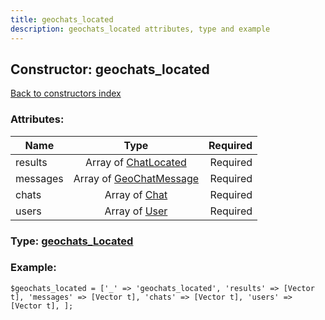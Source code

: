 ```yaml
---
title: geochats_located
description: geochats_located attributes, type and example
---
```

## Constructor: geochats\_located  
[Back to constructors index](index.md)



### Attributes:

| Name     |    Type       | Required |
|----------|:-------------:|---------:|
|results|Array of [ChatLocated](../types/ChatLocated.md) | Required|
|messages|Array of [GeoChatMessage](../types/GeoChatMessage.md) | Required|
|chats|Array of [Chat](../types/Chat.md) | Required|
|users|Array of [User](../types/User.md) | Required|



### Type: [geochats\_Located](../types/geochats_Located.md)


### Example:

```
$geochats_located = ['_' => 'geochats_located', 'results' => [Vector t], 'messages' => [Vector t], 'chats' => [Vector t], 'users' => [Vector t], ];
```  

